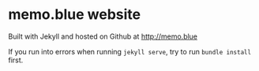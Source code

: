 # memo.blue website

Built with Jekyll and hosted on Github at http://memo.blue

If you run into errors when running `jekyll serve`, try to run `bundle install` first.

